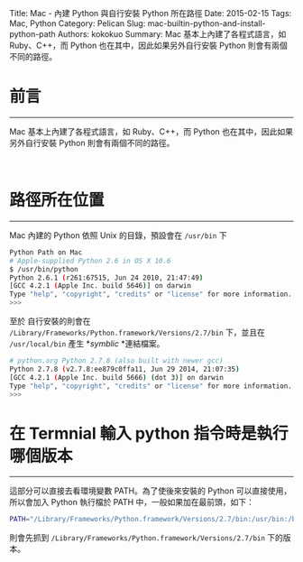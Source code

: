 Title: Mac - 內建 Python 與自行安裝 Python 所在路徑
Date: 2015-02-15
Tags: Mac, Python
Category: Pelican
Slug: mac-builtin-python-and-install-python-path
Authors: kokokuo
Summary: Mac 基本上內建了各程式語言，如 Ruby、C++，而 Python 也在其中，因此如果另外自行安裝 Python 則會有兩個不同的路徑。

# 前言
---
Mac 基本上內建了各程式語言，如 Ruby、C++，而 Python 也在其中，因此如果另外自行安裝 Python 則會有兩個不同的路徑。

<br/>

# 路徑所在位置
---
Mac 內建的 Python 依照 Unix 的目錄，預設會在 `/usr/bin` 下

```bash
Python Path on Mac
# Apple-supplied Python 2.6 in OS X 10.6
$ /usr/bin/python
Python 2.6.1 (r261:67515, Jun 24 2010, 21:47:49) 
[GCC 4.2.1 (Apple Inc. build 5646)] on darwin
Type "help", "copyright", "credits" or "license" for more information.
>>> 
```

至於 自行安裝的則會在 `/Library/Frameworks/Python.framework/Versions/2.7/bin` 下，並且在 `/usr/local/bin` 產生 **symblic* *連結檔案。

```bash
# python.org Python 2.7.8 (also built with newer gcc)
Python 2.7.8 (v2.7.8:ee879c0ffa11, Jun 29 2014, 21:07:35) 
[GCC 4.2.1 (Apple Inc. build 5666) (dot 3)] on darwin
Type "help", "copyright", "credits" or "license" for more information.
>>>
```

# 在 Termnial 輸入 python 指令時是執行哪個版本
---
這部分可以直接去看環境變數 PATH。為了使後來安裝的 Python 可以直接使用，所以會加入 Python 執行檔於 PATH 中，一般如果加在最前頭，如下：

```bash
PATH="/Library/Frameworks/Python.framework/Versions/2.7/bin:/usr/bin:/bin:/usr/sbin:/sbin:/usr/local/bin"
```

則會先抓到 `/Library/Frameworks/Python.framework/Versions/2.7/bin` 下的版本。